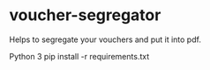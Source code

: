 # voucher-segregator

Helps to segregate your vouchers and put it into pdf.

Python 3
pip install -r requirements.txt
